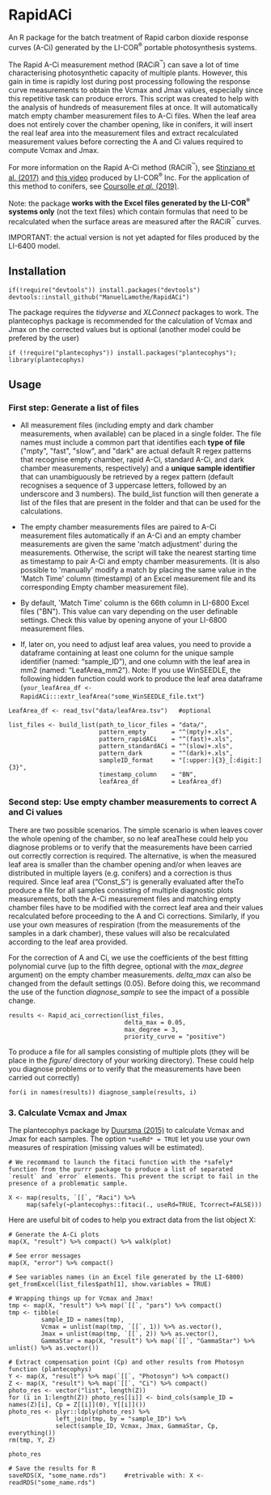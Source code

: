 # RapidACi

An R package for the batch treatment of Rapid carbon dioxide response curves (A-Ci) generated by the LI-COR<sup>&reg;</sup> portable photosynthesis systems.    

The Rapid A-Ci measurement method (RACiR<sup>&trade;</sup>) can save a lot of time characterising photosynthetic capacity of multiple plants. However, this gain in time is rapidly lost during post processing following the response curve measurements to obtain the Vcmax and Jmax values, especially since this repetitive task can produce errors. This script was created to help with the analysis of hundreds of measurement files at once. It will automatically match empty chamber measurement files to A-Ci files. When the leaf area does not entirely cover the chamber opening, like in conifers, it will insert the real leaf area into the measurement files and extract recalculated measurement values before correcting the A and Ci values required to compute Vcmax and Jmax. 

For more information on the Rapid A-Ci method (RACiR<sup>&trade;</sup>), see [Stinziano et al. (2017)](https://onlinelibrary.wiley.com/doi/full/10.1111/pce.12911) and [this video](https://www.licor.com/env/support/LI-6800/videos/fast-a-ci-curves.html) produced by LI-COR<sup>&reg;</sup> Inc. For the application of this method to conifers, see [Coursolle _et al._ (2019)](https://www.frontiersin.org/articles/10.3389/fpls.2019.01276/abstract).  

Note: the package __works with the Excel files generated by the LI-COR<sup>&reg;</sup> systems only__ (not the text files) which contain formulas that need to be recalculated when the surface areas are measured after the RACiR<sup>&trade;</sup> curves.    

IMPORTANT: the actual version is not yet adapted for files produced by the LI-6400 model.     

## Installation     

```{r}
if(!require("devtools")) install.packages("devtools")    
devtools::install_github("ManuelLamothe/RapidACi")     
```
The package requires the _tidyverse_ and _XLConnect_ packages to work. The plantecophys package is recommended for the calculation of Vcmax and Jmax on the corrected values but is optional (another model could be prefered by the user)

```{r}
if (!require("plantecophys")) install.packages("plantecophys"); library(plantecophys)
```

## Usage       

### First step: Generate a list of files

- All measurement files (including empty and dark chamber measurements, when available) can be placed in a single folder. The file names must include a common part that identifies each **type of file** ("mpty", "fast", "slow", and "dark" are actual default R regex patterns that recognise empty chamber, rapid A-Ci, standard A-Ci, and dark chamber measurements, respectively) and a **unique sample identifier** that can unambiguously be retrieved by a regex pattern (default recognises a sequence of 3 uppercase letters, followed by an underscore and 3 numbers). The build_list function will then generate a list of the files that are present in the folder and that can be used for the calculations.  
    
- The empty chamber measurements files are paired to A-Ci measurement files automatically if an A-Ci and an empty chamber measurements are given the same 'match adjustment' during the measurements. Otherwise, the script will take the nearest starting time as timestamp to pair A-Ci and empty chamber measurements. (It is also possible to 'manually' modify a match by placing the same value in the 'Match Time' column (timestamp) of an Excel measurement file and its corresponding Empty chamber measurement file).

- By default, 'Match Time' column is the 66th column in LI-6800 Excel files ("BN"). This value can vary depending on the user definable settings. Check this value by opening anyone of your LI-6800 measurement files.

- If, later on, you need to adjust leaf area values, you need to provide a dataframe containing at least one column for the unique sample identifier (named: “sample_ID”), and one column with the leaf area in mm2 (named: “LeafArea_mm2”). Note: If you use WinSEEDLE, the following hidden function could work to produce the leaf area dataframe (`your_leafArea_df <- RapidACi:::extr_leafArea("some_WinSEEDLE_file.txt"`)


```{r}
LeafArea_df <- read_tsv("data/leafArea.tsv")   #optional

list_files <- build_list(path_to_licor_files = "data/",
                         pattern_empty       = "^(mpty)+.xls",      
                         pattern_rapidACi    = "^(fast)+.xls",      
                         pattern_standardACi = "^(slow)+.xls",      
                         pattern_dark        = "^(dark)+.xls",
                         sampleID_format     = "[:upper:]{3}_[:digit:]{3}",
                         timestamp_column    = "BN",
                         leafArea_df         = LeafArea_df)    
```

### Second step: Use empty chamber measurements to correct A and Ci values

There are two possible scenarios. The simple scenario is when leaves cover the whole opening of the chamber, so no leaf areaThese could help you diagnose problems or to verify that the measurements have been carried out correctly correction is required. The alternative, is when the measured leaf area is smaller than the chamber opening and/or when leaves are distributed in multiple layers (e.g. conifers) and a correction is thus required. Since leaf area (“Const_S”) is generally evaluated after theTo produce a file for all samples consisting of multiple diagnostic plots measurements, both the A-Ci measurement files and matching empty chamber files have to be modified with the correct leaf area and their values recalculated before proceeding to the A and Ci corrections. Similarly, if you use your own measures of respiration (from the measurements of the samples in a dark chamber), these values will also be recalculated according to the leaf area provided.    

For the correction of A and Ci, we use the coefficients of the best fitting polynomial curve (up to the fifth degree, optional with the *max_degree* argument) on the empty chamber measurements. *delta_max* can also be changed from the default settings (0.05). Before doing this, we recommand the use of the function *diagnose_sample* to see the impact of a possible change.    

```{r}
results <- Rapid_aci_correction(list_files, 
                                delta_max = 0.05, 
                                max_degree = 3,
                                priority_curve = "positive")

```
To produce a file for all samples consisting of multiple plots (they will be place in the _figure/_ directory of your working directory). These could help you diagnose problems or to verify that the measurements have been carried out correctly)
  
```{r}
for(i in names(results)) diagnose_sample(results, i)
```

### 3. Calculate Vcmax and Jmax 

The plantecophys package by [Duursma (2015)](https://journals.plos.org/plosone/article?id=10.1371/journal.pone.0143346) to calculate Vcmax and Jmax for each samples. The option `*useRd* = TRUE` let you use your own measures of respiration (missing values will be estimated).

```{r}
# We recommand to launch the fitaci function with the *safely* function from the purrr package to produce a list of separated `result` and `error` elements. This prevent the script to fail in the presence of a problematic sample.

X <- map(results, `[[`, "Raci") %>%
     map(safely(~plantecophys::fitaci(., useRd=TRUE, Tcorrect=FALSE)))
```

Here are useful bit of codes to help you extract data from the list object X:

```{r}     
# Generate the A-Ci plots
map(X, "result") %>% compact() %>% walk(plot)     

# See error messages
map(X, "error") %>% compact() 

# See variables names (in an Excel file generated by the LI-6800)
get_fromExcel(list_files$path[1], show.variables = TRUE)

# Wrapping things up for Vcmax and Jmax!
tmp <- map(X, "result") %>% map(`[[`, "pars") %>% compact()
tmp <- tibble(
         sample_ID = names(tmp),
         Vcmax = unlist(map(tmp, `[[`, 1)) %>% as.vector(),
         Jmax = unlist(map(tmp, `[[`, 2)) %>% as.vector(),
         GammaStar = map(X, "result") %>% map(`[[`, "GammaStar") %>% unlist() %>% as.vector())
                 
# Extract compensation point (Cp) and other results from Photosyn function (plantecophys)
Y <- map(X, "result") %>% map(`[[`, "Photosyn") %>% compact()
Z <- map(X, "result") %>% map(`[[`, "Ci") %>% compact()
photo_res <- vector("list", length(Z))
for (i in 1:length(Z)) photo_res[[i]] <- bind_cols(sample_ID = names(Z)[i], Cp = Z[[i]](0), Y[[i]]())
photo_res <- plyr::ldply(photo_res) %>% 
             left_join(tmp, by = "sample_ID") %>%
             select(sample_ID, Vcmax, Jmax, GammaStar, Cp, everything())
rm(tmp, Y, Z)

photo_res

# Save the results for R
saveRDS(X, "some_name.rds")     #retrivable with: X <- readRDS("some_name.rds")

```

